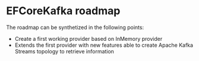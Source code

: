 # EFCoreKafka roadmap

The roadmap can be synthetized in the following points:

* Create a first working provider based on InMemory provider
* Extends the first provider with new features able to create Apache Kafka Streams topology to retrieve information
